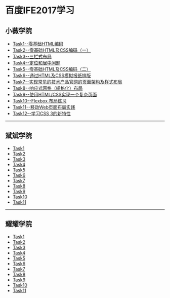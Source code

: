 # 百度IFE2017学习

## 小薇学院
+ [Task1--零基础HTML编码](https://pzzdog.github.io/IFE_Baidu/Basic/XiaoWeiSchool/task1/task1.html)
+ [Task2--零基础HTML及CSS编码（一）](https://pzzdog.github.io/IFE_Baidu/Basic/XiaoWeiSchool/task2/task2.html)
+ [Task3--三栏式布局](https://pzzdog.github.io/IFE_Baidu/Basic/XiaoWeiSchool/task3/task3.html)
+ [Task4--定位和居中问题](https://pzzdog.github.io/IFE_Baidu/Basic/XiaoWeiSchool/task4/task4.html)
+ [Task5--零基础HTML及CSS编码（二）](https://pzzdog.github.io/IFE_Baidu/Basic/XiaoWeiSchool/task5/task5.html)
+ [Task6--通过HTML及CSS模拟报纸排版](https://pzzdog.github.io/IFE_Baidu/Basic/XiaoWeiSchool/task6/task6.html)
+ [Task7--实现常见的技术产品官网的页面架构及样式布局](https://pzzdog.github.io/IFE_Baidu/Basic/XiaoWeiSchool/task7/task7.html)
+ [Task8--响应式网格（栅格化）布局](https://pzzdog.github.io/IFE_Baidu/Basic/XiaoWeiSchool/task8/task8.html)
+ [Task9--使用HTML/CSS实现一个复杂页面](https://pzzdog.github.io/IFE_Baidu/Basic/XiaoWeiSchool/task9/task9.html)
+ [Task10--Flexbox 布局练习](https://pzzdog.github.io/IFE_Baidu/Basic/XiaoWeiSchool/task10/task10.html)
+ [Task11--移动Web页面布局实践](https://pzzdog.github.io/IFE_Baidu/Basic/XiaoWeiSchool/task11/task11.html)
+ [Task12--学习CSS 3的新特性](https://pzzdog.github.io/IFE_Baidu/Basic/XiaoWeiSchool/task12/task12.html)
***
## 斌斌学院
+ [Task1]()
+ [Task2]()
+ [Task3]()
+ [Task4]()
+ [Task5]()
+ [Task6]()
+ [Task7]()
+ [Task8]()
+ [Task9]()
+ [Task10]()
+ [Task11]()
***
## 耀耀学院
+ [Task1]()
+ [Task2]()
+ [Task3]()
+ [Task4]()
+ [Task5]()
+ [Task6]()
+ [Task7]()
+ [Task8]()
+ [Task9]()
+ [Task10]()
+ [Task11]()